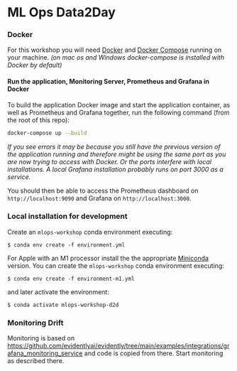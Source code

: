 # ML Ops Data2Day

### Docker

For this workshop you will need [Docker](https://docs.docker.com/get-docker/) and [Docker Compose](https://docs.docker.com/compose/install/) running on your machine. *(on mac os and Windows docker-compose is installed with Docker by default)*

#### Run the application, Monitoring Server, Prometheus and Grafana in Docker

To build the application Docker image and start the application container,  as well as Prometheus and Grafana together, run the following command (from the root of this repo):

``` sh
docker-compose up --build
```

*If you see errors it may be because you still have the previous version of the application running and therefore might be using the same port as you are now trying to access with Docker. Or the ports interfere with local installations. A local Grafana installation probably runs on port 3000 as a service.*

You should then be able to access the Prometheus dashboard on `http://localhost:9090` and Grafana on `http://localhost:3000`.

### Local installation for development

Create an `mlops-workshop` conda environment executing:

```
$ conda env create -f environment.yml
```

For Apple with an M1 processor install the the appropriate [Miniconda](https://docs.conda.io/en/latest/miniconda.html) version. You can create the `mlops-workshop` conda environment executing:

```
$ conda env create -f environment-m1.yml
```

and later activate the environment:

```
$ conda activate mlops-workshop-d2d
```

### Monitoring Drift

Monitoring is based on https://github.com/evidentlyai/evidently/tree/main/examples/integrations/grafana_monitoring_service and code is copied from there. Start monitoring as described there.
